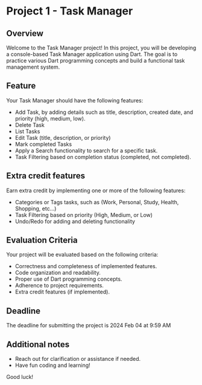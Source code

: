 # Project 1 - Task Manager

## Overview
Welcome to the Task Manager project! In this project, you will be developing a console-based Task Manager application using Dart. The goal is to practice various Dart programming concepts and build a functional task management system.

## Feature
Your Task Manager should have the following features:
- Add Task, by adding details such as title, description, created date, and priority (high, medium, low).
- Delete Task
- List Tasks
- Edit Task (title, description, or priority)
- Mark completed Tasks
- Apply a Search functionality to search for a specific task.
- Task Filtering based on completion status (completed, not completed).

## Extra credit features
Earn extra credit by implementing one or more of the following features:
- Categories or Tags tasks, such as (Work, Personal, Study, Health, Shopping, etc...)
- Task Filtering based on priority (High, Medium, or Low)
- Undo/Redo for adding and deleting functionality

## Evaluation Criteria
Your project will be evaluated based on the following criteria:
- Correctness and completeness of implemented features.
- Code organization and readability.
- Proper use of Dart programming concepts.
- Adherence to project requirements.
- Extra credit features (if implemented).

## Deadline
The deadline for submitting the project is 2024 Feb 04 at 9:59 AM

## Additional notes
- Reach out for clarification or assistance if needed.
- Have fun coding and learning!

Good luck!
